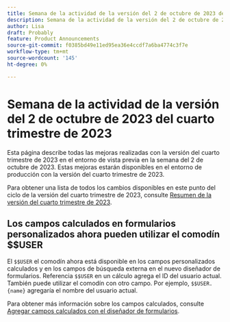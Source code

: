 ```yaml
---
title: Semana de la actividad de la versión del 2 de octubre de 2023 del cuarto trimestre de 2023
description: Semana de la actividad de la versión del 2 de octubre de 2023 del cuarto trimestre de 2023
author: Lisa
draft: Probably
feature: Product Announcements
source-git-commit: f0385bd49e11ed95ea36e4ccdf7a6ba4774c3f7e
workflow-type: tm+mt
source-wordcount: '145'
ht-degree: 0%

---
```


# Semana de la actividad de la versión del 2 de octubre de 2023 del cuarto trimestre de 2023

Esta página describe todas las mejoras realizadas con la versión del cuarto trimestre de 2023 en el entorno de vista previa en la semana del 2 de octubre de 2023. Estas mejoras estarán disponibles en el entorno de producción con la versión del cuarto trimestre de 2023.

Para obtener una lista de todos los cambios disponibles en este punto del ciclo de la versión del cuarto trimestre de 2023, consulte [Resumen de la versión del cuarto trimestre de 2023](/help/quicksilver/product-announcements/product-releases/23-q4-release-activity/23-q4-release-overview.md).

## Los campos calculados en formularios personalizados ahora pueden utilizar el comodín $$USER

El `$$USER` el comodín ahora está disponible en los campos personalizados calculados y en los campos de búsqueda externa en el nuevo diseñador de formularios. Referencia `$$USER` en un cálculo agrega el ID del usuario actual. También puede utilizar el comodín con otro campo. Por ejemplo, `$$USER.{name}` agregaría el nombre del usuario actual.

Para obtener más información sobre los campos calculados, consulte [Agregar campos calculados con el diseñador de formularios](/help/quicksilver/administration-and-setup/customize-workfront/create-manage-custom-forms/form-designer/design-a-form/add-a-calculated-field.md).

